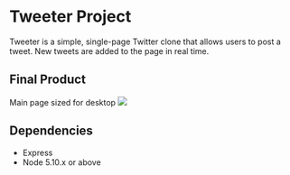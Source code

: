 # Tweeter Project

Tweeter is a simple, single-page Twitter clone that allows users to post a tweet. New tweets are added to the page in real time.

## Final Product

Main page sized for desktop
![](/images/mainpagefordesktop.png)

## Dependencies

- Express
- Node 5.10.x or above
